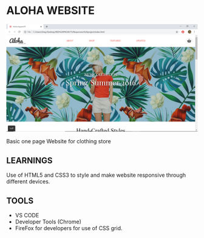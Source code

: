 # ALOHA WEBSITE

![aloha website](/images/aloha.png)

Basic one page Website for clothing store

## LEARNINGS

Use of HTML5 and CSS3 to style and make website responsive through different devices.

## TOOLS 
- VS CODE 
- Developer Tools (Chrome)
- FireFox for developers for use of CSS grid.



